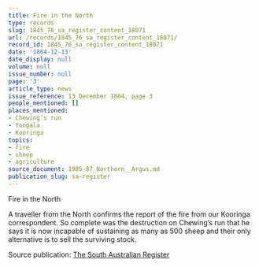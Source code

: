```yaml
---
title: Fire in the North
type: records
slug: 1845_76_sa_register_content_18071
url: /records/1845_76_sa_register_content_18071/
record_id: 1845_76_sa_register_content_18071
date: '1864-12-13'
date_display: null
volume: null
issue_number: null
page: '3'
article_type: news
issue_reference: 13 December 1864, page 3
people_mentioned: []
places_mentioned:
- Chewing’s run
- Yongala
- Kooringa
topics:
- fire
- sheep
- agriculture
source_document: 1985-87_Northern__Argus.md
publication_slug: sa-register
---
```


Fire in the North

A traveller from the North confirms the report of the fire from our Kooringa correspondent.  So complete was the destruction on Chewing’s run that he says it is now incapable of sustaining as many as 500 sheep and their only alternative is to sell the surviving stock.

Source publication: [The South Australian Register](/publications/sa-register/)
